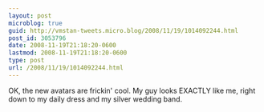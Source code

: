 ```yaml
---
layout: post
microblog: true
guid: http://vmstan-tweets.micro.blog/2008/11/19/1014092244.html
post_id: 3053796
date: 2008-11-19T21:18:20-0600
lastmod: 2008-11-19T21:18:20-0600
type: post
url: /2008/11/19/1014092244.html
---
```

OK, the new avatars are frickin' cool. My guy looks EXACTLY like me, right down to my daily dress and my silver wedding band.
